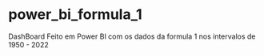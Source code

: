 # power_bi_formula_1
DashBoard Feito em Power BI com os dados da formula 1 nos intervalos de 1950 - 2022
